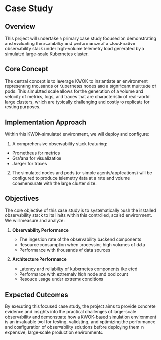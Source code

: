 # Case Study

## Overview

This project will undertake a primary case study focused on demonstrating and evaluating the scalability and performance of a cloud-native observability stack under high-volume telemetry load generated by a simulated large-scale Kubernetes cluster.

## Core Concept

The central concept is to leverage KWOK to instantiate an environment representing thousands of Kubernetes nodes and a significant multitude of pods. This simulated scale allows for the generation of a volume and velocity of metrics, logs, and traces that are characteristic of real-world large clusters, which are typically challenging and costly to replicate for testing purposes.

## Implementation Approach

Within this KWOK-simulated environment, we will deploy and configure:

1. A comprehensive observability stack featuring:
 - Prometheus for metrics
 - Grafana for visualization
 - Jaeger for traces

2. The simulated nodes and pods (or simple agents/applications) will be configured to produce telemetry data at a rate and volume commensurate with the large cluster size.

## Objectives

The core objective of this case study is to systematically push the installed observability stack to its limits within this controlled, scaled environment. We will measure and analyze:

1. **Observability Performance**
   - The ingestion rate of the observability backend components
   - Resource consumption when processing high volumes of data
   - Performance with thousands of data sources

2. **Architecture Performance**
   - Latency and reliability of kubernetes components like etcd
   - Performance with extremaly high node and pod count
   - Resouce usage under extreme conditions

## Expected Outcomes

By executing this focused case study, the project aims to provide concrete evidence and insights into the practical challenges of large-scale observability and demonstrate how a KWOK-based simulation environment is an invaluable tool for testing, validating, and optimizing the performance and configuration of observability solutions before deploying them in expensive, large-scale production environments.